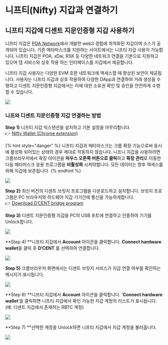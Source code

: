 # 니프티(Nifty) 지갑과 연결하기

## 니프티 지갑에 디센트 지문인증형 지갑 사용하기

니프티 지갑은 [POA Network](https://www.poa.network)에서 개발한 web3 경험에 최적화된 지갑이며 소스가 공개되어 있습니다. 기존 메타마스크를 지원하는 사이트에서는 니프티 지갑 사용이 가능합니다. 니프티 지갑은 POA, xDai, RSK 등 다양한 네트워크 연결을 기본으로 지원하고 있으며 댑 서비스와 상호 작용 하는 인터페이스를 지갑에서 제공합니다.

니프티 지갑 사용자는 다양한 EVM 호환 네트워크에 액세스할 때 향상된 보안이 제공됩니다. 사용자는 니프티 지갑과 상호 작용하여 다양한 DApp과 연결하여 거래 생성을 수행하고 디센트 지문인증형 지갑에서는 이에 대한 소유권 확인 및 승인을 안전하게 수행할 수 있습니다.

![](https://miro.medium.com/max/700/1\*7BPJU1e1iF2u9va\_FcMNMw.png)

### 니프와 디센트 지문인증형 지갑 연결하는 방법 &#x20;

**Step 1)** 니프티 지갑 익스텐션을 설치하고 기본 설정을 마무리합니다.\
👉 [Nifty Wallet (Chrome extension)](https://chrome.google.com/webstore/detail/nifty-wallet/jbdaocneiiinmjbjlgalhcelgbejmnid)

{% hint style="danger" %}
니프티 지갑과 메타마스크는 크롬 확장 기능으로써 동시에 활성화 되어있는 상태의 경우 제대로 작동하지 않습니다. 니프니 지갑을 사용하려면 크롬브라우저에서 확장 아이콘을 **마우스 오른쪽 버튼으로 클릭**하고 **확장 관리**로 이동한 다음 메타마스크 응용 프로그램을 **비활성화** 시켜야합니다. 모든 데이터는 향후 액세스를 위해 지갑에 보존됩니다.
{% endhint %}

![](https://miro.medium.com/max/700/1\*oDCcukP6k9tHgFVb9JZiDA.png)

**Step 2)** 최신 버전의 디센트 브릿지 프로그램을 다운로드하고 설치합니다. 브릿지 프로그램은 PC 브라우저와 하드웨어 지갑 기기간에 통신을 가능하게합니다.\
👉 [Download D’CENT bridge program](https://bridge.dcentwallet.com/v2/download)

**Step 3)** 디센트 지문인증형 지갑을 PC의 USB 포트에 연결하고 인증하여 기기를 Unlock합니다.

![](https://miro.medium.com/max/700/1\*xJjQuZwJ-u8LxuFKs4cvSw.png)

**Step 4) **니프티 지갑에서 **Account** 아이콘을 클릭합니다. **Connect hardware wallet**을 클릭 후 **D’CENT** 를 선택하여 연결합니다.

![](https://miro.medium.com/max/700/1\*9dAi-uQ72c0XNxRUtRGw6g.png)

**Step 5)** 크롬브라우저 화면에서는 디센트 브릿지 서비스가 지갑 연결 여부를 확인하는 메시지가 표시됩니다.

![](https://miro.medium.com/max/700/1\*wP-F\_fgqUI8ytyLbckhb7w.png)

**Step 6) **니프티 지갑에서 **Account** 아이콘을 클릭합니다. ‘**Connect hardware wallet**’을 클릭하면 니프티 지갑에서 확인 가능한 지갑 계정의 리스트가 표시됩니다. (예: 디센트 지갑에서 존재하는 RBTC 계정)

![](https://miro.medium.com/max/700/1\*2S3toWL57EeaTSN\_kMgyNw.png)

**Step 7) **선택한 계정을 Unlock하면 니프티 지갑에서 지갑 계정을 불러옵니다.

![](https://miro.medium.com/max/700/1\*tXd\_kKpuOBtaHhjoC9zaTw.png)
